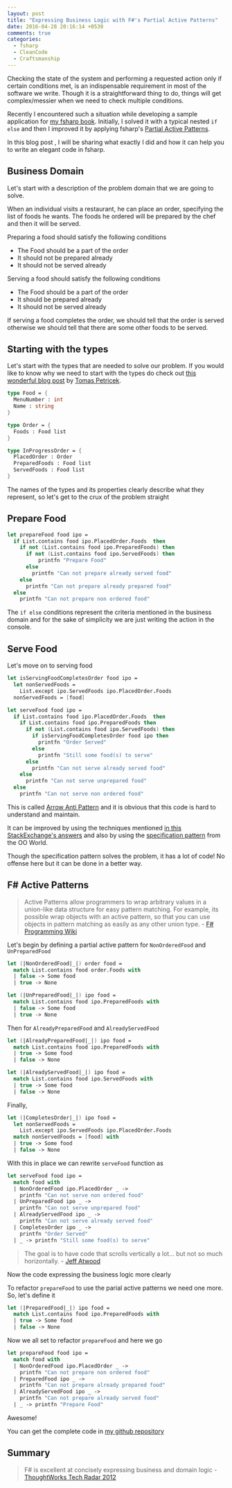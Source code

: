 ```yaml
---
layout: post
title: "Expressing Business Logic with F#'s Partial Active Patterns"
date: 2016-04-28 20:16:14 +0530
comments: true
categories:
  - fsharp
  - CleanCode
  - Craftsmanship
---
```


Checking the state of the system and performing a requested action only if certain conditions met, is an indispensable requirement in most of the software we write. Though it is a straightforward thing to do, things will get complex/messier when we need to check multiple conditions.

Recently I encountered such a situation while developing a sample application for [my fsharp book](https://twitter.com/tamizhvendan/status/713365205871235072). Initially, I solved it with a typical nested `if else` and then I improved it by applying fsharp's [Partial Active Patterns](http://www.developerfusion.com/article/133772/pattern-matching-in-f-part-2-active-patterns/).

In this blog post , I will be sharing what exactly I did and how it can help you to write an elegant code in fsharp.

## Business Domain

Let's start with a description of the problem domain that we are going to solve.

When an individual visits a restaurant, he can place an order, specifying the list of foods he wants. The foods he ordered will be prepared by the chef and then it will be served.

Preparing a food should satisfy the following conditions

* The Food should be a part of the order
* It should not be prepared already
* It should not be served already

Serving a food should satisfy the following conditions

* The Food should be a part of the order
* It should be prepared already
* It should not be served already


If serving a food completes the order, we should tell that the order is served otherwise we should tell that there are some other foods to be served.

## Starting with the types

Let's start with the types that are needed to solve our problem. If you would like to know why we need to start with the types do check out [this wonderful blog post](http://tomasp.net/blog/type-first-development.aspx/) by [Tomas Petricek](https://twitter.com/tomaspetricek).

```fsharp
type Food = {
  MenuNumber : int
  Name : string
}

type Order = {
  Foods : Food list
}

type InProgressOrder = {
  PlacedOrder : Order
  PreparedFoods : Food list
  ServedFoods : Food list
}
```

The names of the types and its properties clearly describe what they represent, so let's get to the crux of the problem straight

## Prepare Food

```fsharp
let prepareFood food ipo =
  if List.contains food ipo.PlacedOrder.Foods  then
    if not (List.contains food ipo.PreparedFoods) then
      if not (List.contains food ipo.ServedFoods) then
          printfn "Prepare Food"
      else
        printfn "Can not prepare already served food"
    else
      printfn "Can not prepare already prepared food"
  else
    printfn "Can not prepare non ordered food"
```

The `if else` conditions represent the criteria mentioned in the business domain and for the sake of simplicity we are just writing the action in the console.

## Serve Food

Let's move on to serving food

```fsharp
let isServingFoodCompletesOrder food ipo =
  let nonServedFoods =
    List.except ipo.ServedFoods ipo.PlacedOrder.Foods
  nonServedFoods = [food]

let serveFood food ipo =
  if List.contains food ipo.PlacedOrder.Foods  then
    if List.contains food ipo.PreparedFoods then
      if not (List.contains food ipo.ServedFoods) then
        if isServingFoodCompletesOrder food ipo then
          printfn "Order Served"
        else
          printfn "Still some food(s) to serve"
      else
        printfn "Can not serve already served food"
    else
      printfn "Can not serve unprepared food"
  else
    printfn "Can not serve non ordered food"
```

This is called [Arrow Anti Pattern](http://c2.com/cgi/wiki?ArrowAntiPattern) and it is obvious that this code is hard to understand and maintain.

It can be improved by using the techniques mentioned [in this StackExchange's answers](http://programmers.stackexchange.com/questions/47789/how-would-you-refactor-nested-if-statements) and also by using the [specification pattern](https://en.wikipedia.org/wiki/Specification_pattern) from the OO World.

Though the specification pattern solves the problem, it has a lot of code! No offense here but it can be done in a better way.

## F# Active Patterns

> Active Patterns allow programmers to wrap arbitrary values in a union-like data structure for easy pattern matching. For example, its possible wrap objects with an active pattern, so that you can use objects in pattern matching as easily as any other union type. - [F# Programming Wiki](https://en.wikibooks.org/wiki/F_Sharp_Programming/Active_Patterns)

Let's begin by defining a partial active pattern for `NonOrderedFood` and `UnPreparedFood`

```fsharp
let (|NonOrderedFood|_|) order food =
  match List.contains food order.Foods with
  | false -> Some food
  | true -> None

let (|UnPreparedFood|_|) ipo food =
  match List.contains food ipo.PreparedFoods with
  | false -> Some food
  | true -> None
```

Then for `AlreadyPreparedFood` and `AlreadyServedFood`

```fsharp
let (|AlreadyPreparedFood|_|) ipo food =
  match List.contains food ipo.PreparedFoods with
  | true -> Some food
  | false -> None

let (|AlreadyServedFood|_|) ipo food =
  match List.contains food ipo.ServedFoods with
  | true -> Some food
  | false -> None
```

Finally,

```fsharp
let (|CompletesOrder|_|) ipo food =
  let nonServedFoods =
    List.except ipo.ServedFoods ipo.PlacedOrder.Foods
  match nonServedFoods = [food] with
  | true -> Some food
  | false -> None
```

With this in place we can rewrite `serveFood` function as

```fsharp
let serveFood food ipo =
  match food with
  | NonOrderedFood ipo.PlacedOrder _ ->
    printfn "Can not serve non ordered food"
  | UnPreparedFood ipo _ ->
    printfn "Can not serve unprepared food"
  | AlreadyServedFood ipo _ ->
    printfn "Can not serve already served food"
  | CompletesOrder ipo _ ->
    printfn "Order Served"
  | _ -> printfn "Still some food(s) to serve"
```

> The goal is to have code that scrolls vertically a lot… but not so much horizontally. - [Jeff Atwood](http://blog.codinghorror.com/flattening-arrow-code/)

Now the code expressing the business logic more clearly

To refactor `prepareFood` to use the parial active patterns we need one more. So, let's define it

```fsharp
let (|PreparedFood|_|) ipo food =
  match List.contains food ipo.PreparedFoods with
  | true -> Some food
  | false -> None
```

Now we all set to refactor `prepareFood` and here we go

```fsharp
let prepareFood food ipo =
  match food with
  | NonOrderedFood ipo.PlacedOrder _ ->
    printfn "Can not prepare non ordered food"
  | PreparedFood ipo _ ->
    printfn "Can not prepare already prepared food"
  | AlreadyServedFood ipo _ ->
    printfn "Can not prepare already served food"
  | _ -> printfn "Prepare Food"
```

Awesome!

You can get the complete code in [my github repository](https://github.com/tamizhvendan/blog-samples/tree/master/RefactoringIfElse/src)

## Summary

>  F# is excellent at concisely expressing business and domain logic - [ThoughtWorks Tech Radar 2012](https://www.thoughtworks.com/radar/languages-and-frameworks/f) 